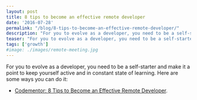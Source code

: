 ```yaml
---
layout: post
title: 8 tips to become an effective remote developer
date: '2016-07-28'
permalink: "/blog/8-tips-to-become-an-effective-remote-developer/"
description: "For you to evolve as a developer, you need to be a self-starter and make it a point to keep yourself active and in constant state of learning."
teaser: "For you to evolve as a developer, you need to be a self-starter and make it a point to keep yourself active and in constant state of learning."
tags: ['growth']
#image: ./images/remote-meeting.jpg
---
```


For you to evolve as a developer, you need to be a self-starter and make it a point to keep yourself active and in constant state of learning. Here are some ways you can do it:

* [Codementor: 8 Tips to Become an Effective Remote Developer](https://www.codementor.io/learn-programming/8-tips-to-become-an-effective-remote-developer).
